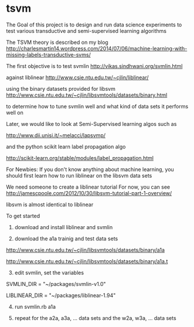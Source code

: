 tsvm
====

The Goal of this project is to design and run data science
experiments to test various  transductive and semi-supervised
learning algorithms

The TSVM theory is described on my blog
http://charlesmartin14.wordpress.com/2014/07/06/machine-learning-with-missing-labels-transductive-svms/

The first objective is to test svmlin 
http://vikas.sindhwani.org/svmlin.html

against liblinear
http://www.csie.ntu.edu.tw/~cjlin/liblinear/

using the binary datasets provided for libsvm
http://www.csie.ntu.edu.tw/~cjlin/libsvmtools/datasets/binary.html

to determine how to tune svmlin well and what kind of data sets it performs well on

Later, we would like to look at Semi-Supervised learning algos such as

http://www.dii.unisi.it/~melacci/lapsvmp/

and the python scikit learn label propagation algo

http://scikit-learn.org/stable/modules/label_propagation.html


For Newbies:
  If you don't know anything about machine learning, you should first
learn how to run liblinear on the libsvm data sets

  We need someone to create a liblinear tutorial
For now, you can see
  http://jamescpoole.com/2012/10/30/libsvm-tutorial-part-1-overview/

  libsvm is almost identical to liblinear 



To get started

1.  download and install liblinear and svmlin


2.  download the a1a trainig and test data sets

http://www.csie.ntu.edu.tw/~cjlin/libsvmtools/datasets/binary/a1a

http://www.csie.ntu.edu.tw/~cjlin/libsvmtools/datasets/binary/a1a.t


3. edit svmlin, set the variables

SVMLIN_DIR = "~/packages/svmlin-v1.0"

LIBLINEAR_DIR = "~/packages/liblinear-1.94"

4. run
svmlin.rb a1a

5.  repeat for the a2a, a3a, ... data sets
and the w2a, w3a, ... data sets





